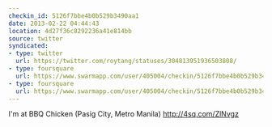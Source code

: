 ```yaml
---
checkin_id: 5126f7bbe4b0b529b3490aa1
date: 2013-02-22 04:44:43
location: 4d27f36c8292236a41e814bb
source: twitter
syndicated:
- type: twitter
  url: https://twitter.com/roytang/statuses/304813951936503808/
- type: foursquare
  url: https://www.swarmapp.com/user/405004/checkin/5126f7bbe4b0b529b3490aa1?s=NPSfyzLVQqA2wVBl199HXX-dJQ0&ref=tw
- type: foursquare
  url: https://www.swarmapp.com/user/405004/checkin/5126f7bbe4b0b529b3490aa1?s=NPSfyzLVQqA2wVBl199HXX-dJQ0&ref=tw
---
```


I'm at BBQ Chicken (Pasig City, Metro Manila) http://4sq.com/ZlNvgz